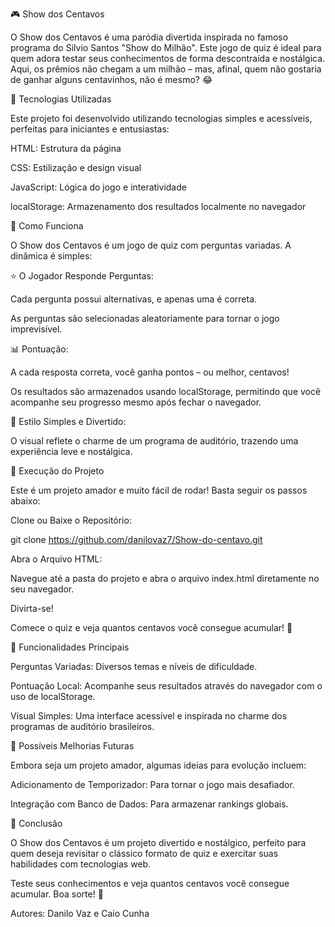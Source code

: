 🎮 Show dos Centavos

O Show dos Centavos é uma paródia divertida inspirada no famoso programa do Silvio Santos "Show do Milhão". Este jogo de quiz é ideal para quem adora testar seus conhecimentos de forma descontraída e nostálgica. Aqui, os prêmios não chegam a um milhão – mas, afinal, quem não gostaria de ganhar alguns centavinhos, não é mesmo? 😂

🔧 Tecnologias Utilizadas

Este projeto foi desenvolvido utilizando tecnologias simples e acessíveis, perfeitas para iniciantes e entusiastas:

HTML: Estrutura da página

CSS: Estilização e design visual

JavaScript: Lógica do jogo e interatividade

localStorage: Armazenamento dos resultados localmente no navegador

🔄 Como Funciona

O Show dos Centavos é um jogo de quiz com perguntas variadas. A dinâmica é simples:

⭐ O Jogador Responde Perguntas:

Cada pergunta possui alternativas, e apenas uma é correta.

As perguntas são selecionadas aleatoriamente para tornar o jogo imprevisível.

📊 Pontuação:

A cada resposta correta, você ganha pontos – ou melhor, centavos!

Os resultados são armazenados usando localStorage, permitindo que você acompanhe seu progresso mesmo após fechar o navegador.

🎨 Estilo Simples e Divertido:

O visual reflete o charme de um programa de auditório, trazendo uma experiência leve e nostálgica.

🔄 Execução do Projeto

Este é um projeto amador e muito fácil de rodar! Basta seguir os passos abaixo:

Clone ou Baixe o Repositório:

git clone https://github.com/danilovaz7/Show-do-centavo.git

Abra o Arquivo HTML:

Navegue até a pasta do projeto e abra o arquivo index.html diretamente no seu navegador.

Divirta-se!

Comece o quiz e veja quantos centavos você consegue acumular! 🤑

🎉 Funcionalidades Principais

Perguntas Variadas: Diversos temas e níveis de dificuldade.

Pontuação Local: Acompanhe seus resultados através do navegador com o uso de localStorage.

Visual Simples: Uma interface acessível e inspirada no charme dos programas de auditório brasileiros.

🚀 Possíveis Melhorias Futuras

Embora seja um projeto amador, algumas ideias para evolução incluem:

Adicionamento de Temporizador: Para tornar o jogo mais desafiador.

Integração com Banco de Dados: Para armazenar rankings globais.

🌟 Conclusão

O Show dos Centavos é um projeto divertido e nostálgico, perfeito para quem deseja revisitar o clássico formato de quiz e exercitar suas habilidades com tecnologias web.

Teste seus conhecimentos e veja quantos centavos você consegue acumular. Boa sorte! 🎯

Autores: Danilo Vaz e Caio Cunha

